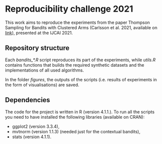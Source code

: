 # Reproducibility challenge 2021

This work aims to reproduce the experiments from the paper Thompson Sampling for Bandits with Clustered Arms (Carlsson et al. 2021, available on [link](https://www.ijcai.org/proceedings/2021/0305.pdf)), presented at the IJCAI 2021.

## Repository structure

Each *bandits_\*.R* script reproduces its part of the experiments, while *utils.R* contains functions that builds the required synthetic datasets and the implementations of all used algorithms.

In the folder *figures*, the outputs of the scripts (i.e. results of experiments in the form of visualisations) are saved.

## Dependencies

The code for the project is written in R (version 4.1.1.). To run all the scripts you need to have installed the following libraries (available on CRAN):

- ggplot2 (version 3.3.4),
- mvtnorm (version 1.1.3) (needed just for the contextual bandits),
- stats (version 4.1.1).
